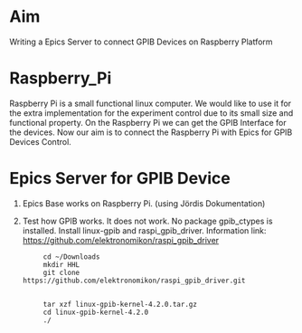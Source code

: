 # Aim
Writing a Epics Server to connect GPIB Devices on Raspberry Platform 

# Raspberry_Pi
Raspberry Pi is a small functional linux computer. We would like to use it for the extra implementation for the experiment control due to its small size and functional property. On the Raspberry Pi we can get the GPIB Interface for the devices. Now our aim is to connect the Raspberry Pi with Epics for GPIB Devices Control.


# Epics Server for GPIB Device
1. Epics Base works on Raspberry Pi. (using Jördis Dokumentation)

2. Test how GPIB works. It does not work. No package gpib_ctypes is installed.
      Install linux-gpib and raspi_gpib_driver. Information link: https://github.com/elektronomikon/raspi_gpib_driver

      
            cd ~/Downloads
            mkdir HHL
            git clone https://github.com/elektronomikon/raspi_gpib_driver.git
            
            
            tar xzf linux-gpib-kernel-4.2.0.tar.gz
            cd linux-gpib-kernel-4.2.0
            ./
